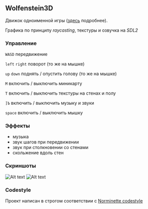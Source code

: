 ## Wolfenstein3D
Движок одноименной игры ([здесь](https://github.com/gerus66/wolfenstein3d/blob/master/readme/wolf3d.en.pdf) подробнее).

Графика по принципу _raycasting_, текстуры и озвучка на _SDL2_
### Управление

`WASD` передвижение

`left` `right` поворот (то же на мышке)

`up` `down` поднять / опустить голову (то же на мышке)

`M` включить / выключить миникарту

`T` включить / выключить текстуры на стенах и полу

`]Ъ` включить / выключить музыку и звуки

`space` включить / выключить мышку
### Эффекты
* музыка
* звук шагов при передвижении
* звук при столкновении со стенами
* скольжение вдоль стен
### Скриншоты
![Alt text](https://github.com/gerus66/wolfenstein3d/blob/master/readme/wolf_1.png)
![Alt text](https://github.com/gerus66/wolfenstein3d/blob/master/readme/wolf_2.png)
### Codestyle
Проект написан в строгом соответствии с [Norminette codestyle](https://github.com/gerus66/norme)
